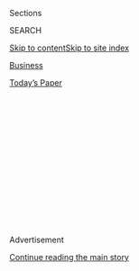 <div id="app">

<div>

<div>

<div>

<div class="NYTAppHideMasthead css-1q2w90k e1suatyy0">

<div class="section css-ui9rw0 e1suatyy2">

<div class="css-eph4ug er09x8g0">

<div class="css-6n7j50">

</div>

<span class="css-1dv1kvn">Sections</span>

<div class="css-10488qs">

<span class="css-1dv1kvn">SEARCH</span>

</div>

[Skip to content](#site-content)[Skip to site
index](#site-index)

</div>

<div id="masthead-section-label" class="css-1wr3we4 eaxe0e00">

[Business](https://www.nytimes3xbfgragh.onion/section/business)

</div>

<div class="css-10698na e1huz5gh0">

</div>

</div>

<div id="masthead-bar-one" class="section hasLinks css-15hmgas e1csuq9d3">

<div class="css-uqyvli e1csuq9d0">

</div>

<div class="css-1uqjmks e1csuq9d1">

</div>

<div class="css-9e9ivx">

[](https://myaccount.nytimes3xbfgragh.onion/auth/login?response_type=cookie&client_id=vi)

</div>

<div class="css-1bvtpon e1csuq9d2">

[Today’s
Paper](https://www.nytimes3xbfgragh.onion/section/todayspaper)

</div>

</div>

</div>

</div>

<div data-aria-hidden="false">

<div id="site-content" data-role="main">

<div>

<div class="css-1aor85t" style="opacity:0.000000001;z-index:-1;visibility:hidden">

<div class="css-1hqnpie">

<div class="css-epjblv">

<span class="css-17xtcya">[Business](/section/business)</span><span class="css-x15j1o">|</span><span class="css-fwqvlz">Deutsche
Bank Opens Review Into Personal Banker to Trump and
Kushner</span>

</div>

<div class="css-k008qs">

<div class="css-1iwv8en">

<span class="css-18z7m18"></span>

<div>

</div>

</div>

<span class="css-1n6z4y">https://nyti.ms/3i3rKjU</span>

<div class="css-1705lsu">

<div class="css-4xjgmj">

<div class="css-4skfbu" data-role="toolbar" data-aria-label="Social Media Share buttons, Save button, and Comments Panel with current comment count" data-testid="share-tools">

  - 
  - 
  - 
  - 
    
    <div class="css-6n7j50">
    
    </div>

  - 

</div>

</div>

</div>

</div>

</div>

</div>

<div id="NYT_TOP_BANNER_REGION" class="css-13pd83m">

</div>

<div id="top-wrapper" class="css-1sy8kpn">

<div id="top-slug" class="css-l9onyx">

Advertisement

</div>

[Continue reading the main
story](#after-top)

<div class="ad top-wrapper" style="text-align:center;height:100%;display:block;min-height:250px">

<div id="top" class="place-ad" data-position="top" data-size-key="top">

</div>

</div>

<div id="after-top">

</div>

</div>

<div>

<div id="sponsor-wrapper" class="css-1hyfx7x">

<div id="sponsor-slug" class="css-19vbshk">

Supported by

</div>

[Continue reading the main
story](#after-sponsor)

<div id="sponsor" class="ad sponsor-wrapper" style="text-align:center;height:100%;display:block">

</div>

<div id="after-sponsor">

</div>

</div>

<div class="css-186x18t">

</div>

<div class="css-1vkm6nb ehdk2mb0">

# Deutsche Bank Opens Review Into Personal Banker to Trump and Kushner

</div>

The bank will examine a 2013 transaction between the banker, Rosemary
Vrablic, and a company part-owned by Jared Kushner.

<div class="css-79elbk" data-testid="photoviewer-wrapper">

<div class="css-z3e15g" data-testid="photoviewer-wrapper-hidden">

</div>

<div class="css-1a48zt4 ehw59r15" data-testid="photoviewer-children">

![<span class="css-16f3y1r e13ogyst0" data-aria-hidden="true">A company
part-owned by Jared Kushner sold an apartment to his longtime personal
banker, Rosemary Vrablic, and two Deutsche Bank
colleagues.</span><span class="css-cnj6d5 e1z0qqy90" itemprop="copyrightHolder"><span class="css-1ly73wi e1tej78p0">Credit...</span><span><span>Al
Drago for The New York
Times</span></span></span>](https://static01.graylady3jvrrxbe.onion/images/2020/08/02/business/02deutsche-kushner/merlin_174921309_516ed7d8-a0d4-4b17-851f-226f2e4e12f1-articleLarge.jpg?quality=75&auto=webp&disable=upscale)

</div>

</div>

<div class="css-18e8msd">

<div class="css-vp77d3 epjyd6m0">

<div class="css-1baulvz">

By [<span class="css-1baulvz" itemprop="name">Jesse
Drucker</span>](https://www.nytimes3xbfgragh.onion/by/jesse-drucker) and
[<span class="css-1baulvz last-byline" itemprop="name">David
Enrich</span>](https://www.nytimes3xbfgragh.onion/by/david-enrich)

</div>

</div>

  - Aug. 2,
    2020

  - 
    
    <div class="css-4xjgmj">
    
    <div class="css-d8bdto" data-role="toolbar" data-aria-label="Social Media Share buttons, Save button, and Comments Panel with current comment count" data-testid="share-tools">
    
      - 
      - 
      - 
      - 
        
        <div class="css-6n7j50">
        
        </div>
    
      - 
    
    </div>
    
    </div>

</div>

</div>

<div class="section meteredContent css-1r7ky0e" name="articleBody" itemprop="articleBody">

<div class="css-1fanzo5 StoryBodyCompanionColumn">

<div class="css-53u6y8">

Deutsche Bank has opened an internal investigation into the longtime
personal banker of President Trump and his son-in-law, Jared Kushner,
over a 2013 real estate transaction between the banker and a company
part-owned by Mr. Kushner.

In June 2013, the banker, Rosemary Vrablic, and two of her Deutsche Bank
colleagues purchased a Park Avenue apartment for about $1.5 million from
a company called Bergel 715 Associates, according to New York [property
records](https://a836-acris.nyc.gov/DS/DocumentSearch/DocumentDetail?doc_id=2013062601437001).

Mr. Kushner, a senior adviser to the president, disclosed in an annual
personal financial report late Friday that he and his wife, Ivanka
Trump, had received $1 million to $5 million last year from Bergel 715.
A person familiar with Mr. Kushner’s finances, who wasn’t authorized to
speak publicly, said he held an ownership stake in the entity at the
time of the transaction with Ms. Vrablic.

When Ms. Vrablic and her colleagues bought the apartment on Manhattan’s
Upper East Side, Mr. Trump and Mr. Kushner were [her clients at Deutsche
Bank](https://www.nytimes3xbfgragh.onion/2020/02/04/magazine/deutsche-bank-trump.html).
They had received roughly $190 million in loans from the bank and would
seek hundreds of millions of dollars more.

</div>

</div>

<div class="css-1fanzo5 StoryBodyCompanionColumn">

<div class="css-53u6y8">

Typically banks restrict employees from doing personal business with
clients because of the potential for conflicts between the employees’
interests and those of the bank.

Deutsche Bank said it had not been aware that Ms. Vrablic and her
colleagues had done business with a company part-owned by Mr. Kushner
until being contacted by The New York Times.

“The bank will closely examine the information that came to light on
Friday and the fact pattern from 2013,” said Daniel Hunter, a bank
spokesman.

A lawyer for Ms. Vrablic, a senior private banker and managing director
at Deutsche Bank, declined to comment.

The White House referred questions to the Kushner family’s real estate
company. Christopher Smith, the general counsel at Kushner Companies,
said: “Kushner is not the managing partner of that entity and has no
involvement with the sales of the apartments.”

</div>

</div>

<div class="css-1fanzo5 StoryBodyCompanionColumn">

<div class="css-53u6y8">

Ms. Vrablic bought the apartment, in a brick building at 715 Park
Avenue, with Dominic Scalzi and Matthew Pontoriero. They worked for Ms.
Vrablic in Deutsche Bank’s private-banking division, which caters to
wealthy clients. Mr. Scalzi and Mr. Pontoriero didn’t respond to
requests for comment on Sunday.

The size of Mr. Kushner’s stake in Bergel 715 is unclear. The company
has sold dozens of condo units in the Park Avenue building since the
1980s, according to public records. At least one apartment was sold to
the Kushner family’s real estate company.

Mr. Kushner and Ms. Trump had not previously disclosed their stake in
Bergel 715. (They did list the entity used to make the investment in
Bergel 715.) The income they reported in 2019 wasn’t related to the
transaction with Ms. Vrablic.

Bergel 715’s main owners include [George
Gellert](http://gellertglobalgroup.com/holdings.php?id=waltersamuels), a
close friend of the Kushner family and an investor in numerous deals
with Kushner Companies.

There is no indication that the three Deutsche Bank employees bought the
apartment —[described on
Zillow](https://www.zillow.com/homedetails/715-Park-Ave-APT-12A-New-York-NY-10021/31535036_zpid/)
as a 908-square-foot, one-bedroom, one-bath unit with a balcony
overlooking Park Avenue — at a below-market price.

In 2014, the deed for the apartment, Unit 12A, [was
transferred](https://a836-acris.nyc.gov/DS/DocumentSearch/DocumentDetail?doc_id=2013122700639001)
to a limited liability company registered to Ms. Vrablic’s home address,
according to property records. The next year, the apartment [was
sold](https://a836-acris.nyc.gov/DS/DocumentSearch/DocumentDetail?doc_id=2015111100189001)
for $1.85 million — a not-unheard-of 22 percent increase from the 2013
purchase price.

Ms. Vrablic has worked in the Deutsche Bank private-banking division
since 2006. She has a reputation as one of New York’s leading private
bankers, generating tens of millions of dollars of annual revenue for
the bank.

</div>

</div>

<div class="css-1fanzo5 StoryBodyCompanionColumn">

<div class="css-53u6y8">

The Kushner family has been a client of Ms. Vrablic’s since before she
joined Deutsche Bank. In 2011, Mr. Kushner brought Ms. Vrablic to meet
his father-in-law. At the time, most mainstream banks [refused to do
business](https://www.nytimes3xbfgragh.onion/2019/03/18/business/trump-deutsche-bank.html)
with Mr. Trump because of his history of defaults and bankruptcies.

“I introduced him to this woman Rosemary,” Mr. Kushner said in
closed-door
[testimony](https://intelligence.house.gov/uploadedfiles/jk25.pdf) to
the House Intelligence Committee in 2017. “She is one of the biggest
private wealth bankers, probably in the world. Amazing banker, amazing
woman. Very smart banker. And she banked my family for a long time.”

Ms. Vrablic and her superiors soon agreed to take Mr. Trump on as a
client, even though he had defaulted on a loan from the bank three years
earlier. In 2012, Deutsche Bank lent Mr. Trump a total of about $175
million for his newly acquired Doral golf resort outside Miami and for
his Trump International Hotel & Tower in Chicago.

Mr. Trump soon came back for more. In 2014 he sought a $1 billion
commitment from Ms. Vrablic to buy the Buffalo Bills football team. (Mr.
Trump’s bid was rejected, making the loan unnecessary.) The bank agreed
to lend Mr. Trump’s company $170 million for its transformation of the
Old Post Office building into the Trump International Hotel in
Washington. And Mr. Kushner and his mother received a $15 million
personal line of credit from Ms. Vrablic’s division, the largest credit
line to which Mr. Kushner or his parents had access, according to
[financial
records](https://www.nytimes3xbfgragh.onion/2018/10/13/business/jared-kushner-taxes.html)
reviewed by The Times.

Ms. Vrablic was thrust into the spotlight when Mr. Trump [boasted to The
Times](https://www.nytimes3xbfgragh.onion/2016/05/24/business/dealbook/donald-trump-relationship-bankers.html)
in 2016 about his strong relationship with Deutsche Bank — and inflated
Ms. Vrablic’s role at the bank. “Why don’t you call the head of Deutsche
Bank? Her name is Rosemary Vrablic,” he said in the interview. “She is
the boss.”

</div>

</div>

</div>

<div>

</div>

<div>

</div>

<div>

</div>

<div>

<div id="bottom-wrapper" class="css-1ede5it">

<div id="bottom-slug" class="css-l9onyx">

Advertisement

</div>

[Continue reading the main
story](#after-bottom)

<div id="bottom" class="ad bottom-wrapper" style="text-align:center;height:100%;display:block;min-height:90px">

</div>

<div id="after-bottom">

</div>

</div>

</div>

</div>

</div>

## Site Index

<div>

</div>

## Site Information Navigation

  - [© <span>2020</span> <span>The New York Times
    Company</span>](https://help.nytimes3xbfgragh.onion/hc/en-us/articles/115014792127-Copyright-notice)

<!-- end list -->

  - [NYTCo](https://www.nytco.com/)
  - [Contact
    Us](https://help.nytimes3xbfgragh.onion/hc/en-us/articles/115015385887-Contact-Us)
  - [Work with us](https://www.nytco.com/careers/)
  - [Advertise](https://nytmediakit.com/)
  - [T Brand Studio](http://www.tbrandstudio.com/)
  - [Your Ad
    Choices](https://www.nytimes3xbfgragh.onion/privacy/cookie-policy#how-do-i-manage-trackers)
  - [Privacy](https://www.nytimes3xbfgragh.onion/privacy)
  - [Terms of
    Service](https://help.nytimes3xbfgragh.onion/hc/en-us/articles/115014893428-Terms-of-service)
  - [Terms of
    Sale](https://help.nytimes3xbfgragh.onion/hc/en-us/articles/115014893968-Terms-of-sale)
  - [Site
    Map](https://spiderbites.nytimes3xbfgragh.onion)
  - [Help](https://help.nytimes3xbfgragh.onion/hc/en-us)
  - [Subscriptions](https://www.nytimes3xbfgragh.onion/subscription?campaignId=37WXW)

</div>

</div>

</div>

</div>

